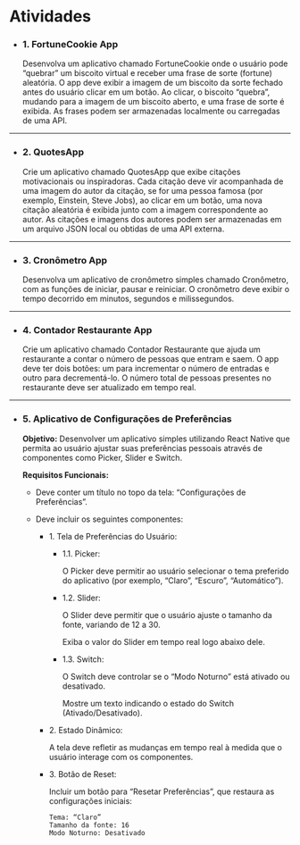 Atividades
==========

*   ### 1\. FortuneCookie App
    
    Desenvolva um aplicativo chamado FortuneCookie onde o usuário pode “quebrar” um biscoito virtual e receber uma frase de sorte (fortune) aleatória. O app deve exibir a imagem de um biscoito da sorte fechado antes do usuário clicar em um botão. Ao clicar, o biscoito “quebra”, mudando para a imagem de um biscoito aberto, e uma frase de sorte é exibida. As frases podem ser armazenadas localmente ou carregadas de uma API.

* * *

*   ### 2\. QuotesApp
    
    Crie um aplicativo chamado QuotesApp que exibe citações motivacionais ou inspiradoras. Cada citação deve vir acompanhada de uma imagem do autor da citação, se for uma pessoa famosa (por exemplo, Einstein, Steve Jobs), ao clicar em um botão, uma nova citação aleatória é exibida junto com a imagem correspondente ao autor. As citações e imagens dos autores podem ser armazenadas em um arquivo JSON local ou obtidas de uma API externa.

* * *

*   ### 3\. Cronômetro App
    
    Desenvolva um aplicativo de cronômetro simples chamado Cronômetro, com as funções de iniciar, pausar e reiniciar. O cronômetro deve exibir o tempo decorrido em minutos, segundos e milissegundos.

* * *

*   ### 4\. Contador Restaurante App
    
    Crie um aplicativo chamado Contador Restaurante que ajuda um restaurante a contar o número de pessoas que entram e saem. O app deve ter dois botões: um para incrementar o número de entradas e outro para decrementá-lo. O número total de pessoas presentes no restaurante deve ser atualizado em tempo real.

* * *

*   ### 5\. Aplicativo de Configurações de Preferências
    
    **Objetivo:** Desenvolver um aplicativo simples utilizando React Native que permita ao usuário ajustar suas preferências pessoais através de componentes como Picker, Slider e Switch.

    **Requisitos Funcionais:**

    * Deve conter um título no topo da tela: “Configurações de Preferências”.
    * Deve incluir os seguintes componentes:

        * 1\. Tela de Preferências do Usuário:

            * 1.1. Picker:

                O Picker deve permitir ao usuário selecionar o tema preferido do aplicativo (por exemplo, “Claro”, “Escuro”, “Automático”).

            * 1.2. Slider:
        
                O Slider deve permitir que o usuário ajuste o tamanho da fonte, variando de 12 a 30.

                Exiba o valor do Slider em tempo real logo abaixo dele.

            * 1.3. Switch:

                O Switch deve controlar se o “Modo Noturno” está ativado ou desativado.

                Mostre um texto indicando o estado do Switch (Ativado/Desativado).

        * 2\. Estado Dinâmico:

            A tela deve refletir as mudanças em tempo real à medida que o usuário interage com os componentes.

        * 3\. Botão de Reset:

            Incluir um botão para “Resetar Preferências”, que restaura as configurações iniciais:

            ```
            Tema: “Claro”
            Tamanho da fonte: 16
            Modo Noturno: Desativado
            ```